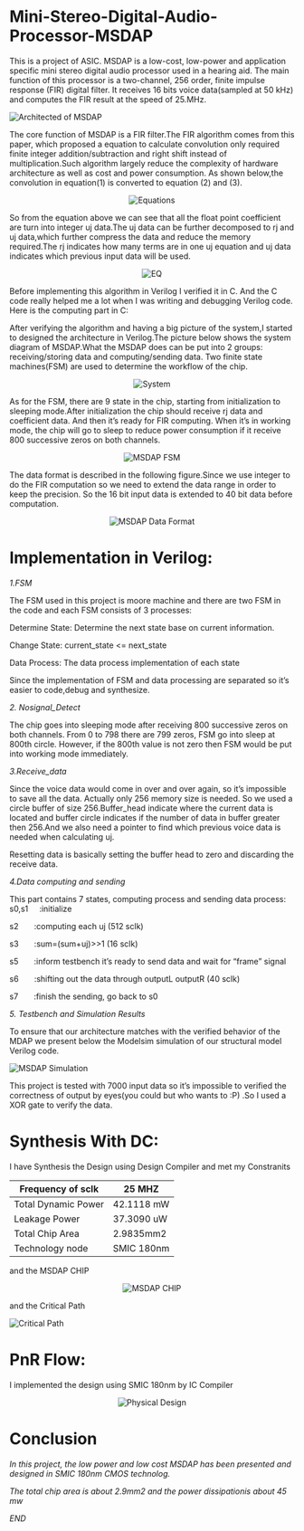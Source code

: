 # Mini-Stereo-Digital-Audio-Processor-MSDAP
This is a project of ASIC. MSDAP is a low-cost, low-power and application specific mini stereo digital audio processor used in a hearing aid. The main function of this processor is a two-channel, 256 order, finite impulse response (FIR) digital filter. It receives 16 bits voice data(sampled at 50 kHz) and computes the FIR result at the speed of 25.MHz.

![Architected of MSDAP](https://github.com/abdelazeem201/Mini-Stereo-Digital-Audio-Processor-MSDAP/blob/main/Pics/MSDAP.jpg)

The core function of MSDAP is a FIR filter.The FIR algorithm comes from this paper, which proposed a equation to calculate convolution only required finite integer addition/subtraction and right shift instead of multiplication.Such algorithm largely reduce the complexity of hardware architecture as well as cost and power consumption.
As shown below,the convolution in equation(1) is converted to equation (2) and (3).

 <p align="center"> 
    <img src="https://github.com/abdelazeem201/Mini-Stereo-Digital-Audio-Processor-MSDAP/blob/main/Pics/equation.png" alt="Equations">
 </p>

So from the equation above we can see that all the float point coefficient are turn into integer uj data.The uj data can be further decomposed to rj and uj data,which further compress the data and reduce the memory required.The rj indicates how many terms are in one uj equation and uj data indicates which previous input data will be used.

 <p align="center"> 
    <img src="https://github.com/abdelazeem201/Mini-Stereo-Digital-Audio-Processor-MSDAP/blob/main/Pics/22.png" alt="EQ">
 </p>

Before implementing this algorithm in Verilog I verified it in C. And the C code really helped me a lot when I was writing and debugging Verilog code. Here is the computing part in C:


After verifying the algorithm and having a big picture of the system,I started to designed the architecture in Verilog.The picture below shows the system diagram of MSDAP.What the MSDAP does can be put into 2 groups: receiving/storing data and computing/sending data. Two finite state machines(FSM) are used to determine the workflow of the chip.
  
<p align="center"> 
    <img src="https://github.com/abdelazeem201/Mini-Stereo-Digital-Audio-Processor-MSDAP/blob/main/Pics/system.png" alt="System">
 </p>

As for the FSM, there are 9 state in the chip, starting from initialization to sleeping mode.After initialization the chip should receive rj data and coefficient data. And then it’s ready for FIR computing. When it’s in working mode, the chip will go to sleep to reduce power consumption if it receive 800 successive zeros on both channels.

 <p align="center"> 
    <img src="https://github.com/abdelazeem201/Mini-Stereo-Digital-Audio-Processor-MSDAP/blob/main/Pics/FSM.png" alt="MSDAP FSM">
 </p>

The data format is described in the following figure.Since we use integer to do the FIR computation so we need to extend the data range in order to keep the precision. So the 16 bit input data is extended to 40 bit data before computation.

<p align="center"> 
    <img src="https://github.com/abdelazeem201/Mini-Stereo-Digital-Audio-Processor-MSDAP/blob/main/Pics/41.png" alt="MSDAP Data Format">
 </p>


# Implementation in Verilog:

*1.FSM*

The FSM used in this project is moore machine and there are two FSM in the code and each FSM consists of 3 processes:

Determine State:  Determine the next state base on current information.

Change State: current_state <= next_state

Data Process:  The data process implementation of each state

Since the implementation of FSM and data processing are separated so it’s easier to code,debug and synthesize.

*2. Nosignal_Detect*

The chip goes into sleeping mode after receiving 800 successive zeros on both channels. From 0 to 798 there are 799 zeros, FSM go into sleep at 800th circle. However, if the 800th value is not zero then FSM would be put into working mode immediately.

*3.Receive_data*

Since the voice data would come in over and over again, so it’s impossible to save all the data. Actually only 256 memory size is needed. So we used a circle buffer of size 256.Buffer_head indicate where the current data is located and buffer circle indicates if the number of data in buffer greater then 256.And we also need a pointer to find which previous voice data is needed when calculating uj. 

Resetting data is basically setting the buffer head to zero and discarding the receive data.

*4.Data computing and sending*

This part contains 7 states, computing process and sending data process:
s0,s1      :initialize

s2         :computing each uj (512 sclk)

s3         :sum=(sum+uj)>>1 (16 sclk)

s5         :inform testbench it’s ready to send data and wait for “frame” signal

s6         :shifting out the data through outputL outputR (40 sclk)

s7         :finish the sending, go back to s0

*5. Testbench and Simulation Results*

To ensure that our architecture matches with the verified behavior of the MDAP we present below the Modelsim simulation of our structural model Verilog code.

![MSDAP Simulation](https://github.com/abdelazeem201/Mini-Stereo-Digital-Audio-Processor-MSDAP/blob/main/Pics/MODELSIM.PNG)

This project is tested with 7000 input data so it’s impossible to verified the correctness of output by eyes(you could but who wants to :P) .So I used a XOR gate to verify the data.


# Synthesis With DC:

I have Synthesis the Design using Design Compiler and met my Constranits 

Frequency of sclk    | 25 MHZ 
-------------        | ------------- 
Total Dynamic Power  | 42.1118 mW  
Leakage Power        | 37.3090 uW
Total Chip Area      | 2.9835mm2
Technology node      | SMIC 180nm

and the MSDAP CHIP 

 <p align="center"> 
    <img src="https://github.com/abdelazeem201/Mini-Stereo-Digital-Audio-Processor-MSDAP/blob/main/Pics/dc_schematic.PNG" alt="MSDAP CHIP">
 </p>

and the Critical Path

![Critical Path](https://github.com/abdelazeem201/Mini-Stereo-Digital-Audio-Processor-MSDAP/blob/main/Pics/worst_slak.PNG)

# PnR Flow:

I implemented the design using SMIC 180nm by IC Compiler

<p align="center"> 
    <img src="https://github.com/abdelazeem201/Mini-Stereo-Digital-Audio-Processor-MSDAP/blob/main/Pics/Physical%20Design%20Layout.png" alt="Physical Design">
 </p>

# Conclusion

*In this project, the low power and low cost MSDAP has been presented and designed in SMIC 180nm CMOS technolog.*

*The total chip area is about 2.9mm2 and the power dissipationis about 45 mw* 

*END*



